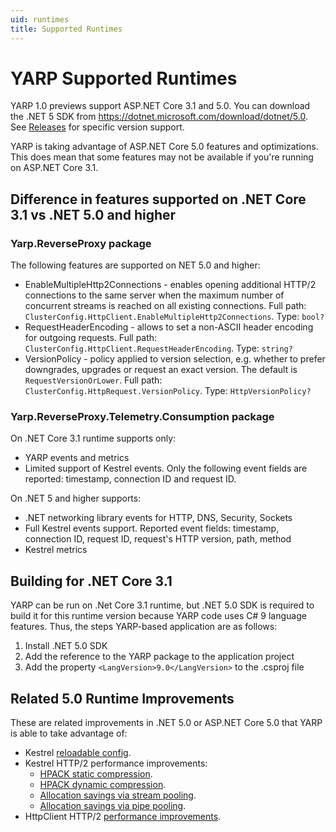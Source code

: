 ```yaml
---
uid: runtimes
title: Supported Runtimes
---
```


# YARP Supported Runtimes

YARP 1.0 previews support ASP.NET Core 3.1 and 5.0. You can download the .NET 5 SDK from https://dotnet.microsoft.com/download/dotnet/5.0. See [Releases](https://github.com/microsoft/reverse-proxy/releases) for specific version support.

YARP is taking advantage of ASP.NET Core 5.0 features and optimizations. This does mean that some features may not be available if you're running on ASP.NET Core 3.1.

## Difference in features supported on .NET Core 3.1 vs .NET 5.0 and higher

### Yarp.ReverseProxy package
The following features are supported on NET 5.0 and higher:
- EnableMultipleHttp2Connections - enables opening additional HTTP/2 connections to the same server when the maximum number of concurrent streams is reached on all existing connections. Full path: `ClusterConfig.HttpClient.EnableMultipleHttp2Connections`. Type: `bool?`
- RequestHeaderEncoding - allows to set a non-ASCII header encoding for outgoing requests. Full path: `ClusterConfig.HttpClient.RequestHeaderEncoding`. Type: `string?`
- VersionPolicy - policy applied to version selection, e.g. whether to prefer downgrades, upgrades or request an exact version. The default is `RequestVersionOrLower`. Full path: `ClusterConfig.HttpRequest.VersionPolicy`. Type: `HttpVersionPolicy?`

### Yarp.ReverseProxy.Telemetry.Consumption package
On .NET Core 3.1 runtime supports only:
- YARP events and metrics
- Limited support of Kestrel events. Only the following event fields are reported: timestamp, connection ID and request ID.

On .NET 5 and higher supports:
- .NET networking library events for HTTP, DNS, Security, Sockets
- Full Kestrel events support. Reported event fields: timestamp, connection ID, request ID, request's HTTP version, path, method
- Kestrel metrics


## Building for .NET Core 3.1
YARP can be run on .Net Core 3.1 runtime, but .NET 5.0 SDK is required to build it for this runtime version because YARP code uses C# 9 language features. Thus, the steps YARP-based application are as follows:
1. Install .NET 5.0 SDK
2. Add the reference to the YARP package to the application project
3. Add the property `<LangVersion>9.0</LangVersion>` to the .csproj file

## Related 5.0 Runtime Improvements

These are related improvements in .NET 5.0 or ASP.NET Core 5.0 that YARP is able to take advantage of:
- Kestrel [reloadable config](https://github.com/dotnet/aspnetcore/issues/19376).
- Kestrel HTTP/2 performance improvements:
  - [HPACK static compression](https://github.com/dotnet/aspnetcore/pull/20058).
  - [HPACK dynamic compression](https://github.com/dotnet/aspnetcore/pull/19521).
  - [Allocation savings via stream pooling](https://github.com/dotnet/aspnetcore/pull/18601).
  - [Allocation savings via pipe pooling](https://github.com/dotnet/aspnetcore/pull/19356).
- HttpClient HTTP/2 [performance improvements](https://github.com/dotnet/runtime/issues/35184).

